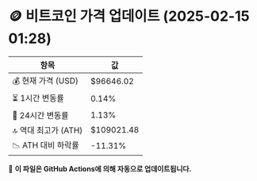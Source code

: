 # 🪙 비트코인 가격 업데이트 (2025-02-15 01:28)

| 항목                | 값 |
|--------------------|----------------|
| 💰 현재 가격 (USD) | $96646.02 |
| ⏳ 1시간 변동률    | 0.14% |
| 📆 24시간 변동률   | 1.13% |
| 🔝 역대 최고가 (ATH) | $109021.48 |
| 📉 ATH 대비 하락률 | -11.31% |

🔄 **이 파일은 GitHub Actions에 의해 자동으로 업데이트됩니다.**
